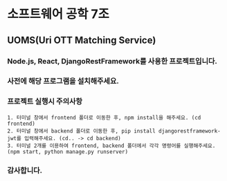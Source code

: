 # 소프트웨어 공학 7조
## UOMS(Uri OTT Matching Service)

### Node.js, React, DjangoRestFramework를 사용한 프로젝트입니다.
### 사전에 해당 프로그램을 설치해주세요.

### 프로젝트 실행시 주의사항

```
1. 터미널 창에서 frontend 폴더로 이동한 후, npm install을 해주세요. (cd frontend)
2. 터미널 창에서 backend 폴더로 이동한 후, pip install djangorestframework-jwt를 입력해주세요. (cd.. -> cd backend)
3. 터미널 2개를 이용하여 frontend, backend 폴더에서 각각 명령어를 실행해주세요. (npm start, python manage.py runserver)
```

### 감사합니다.
